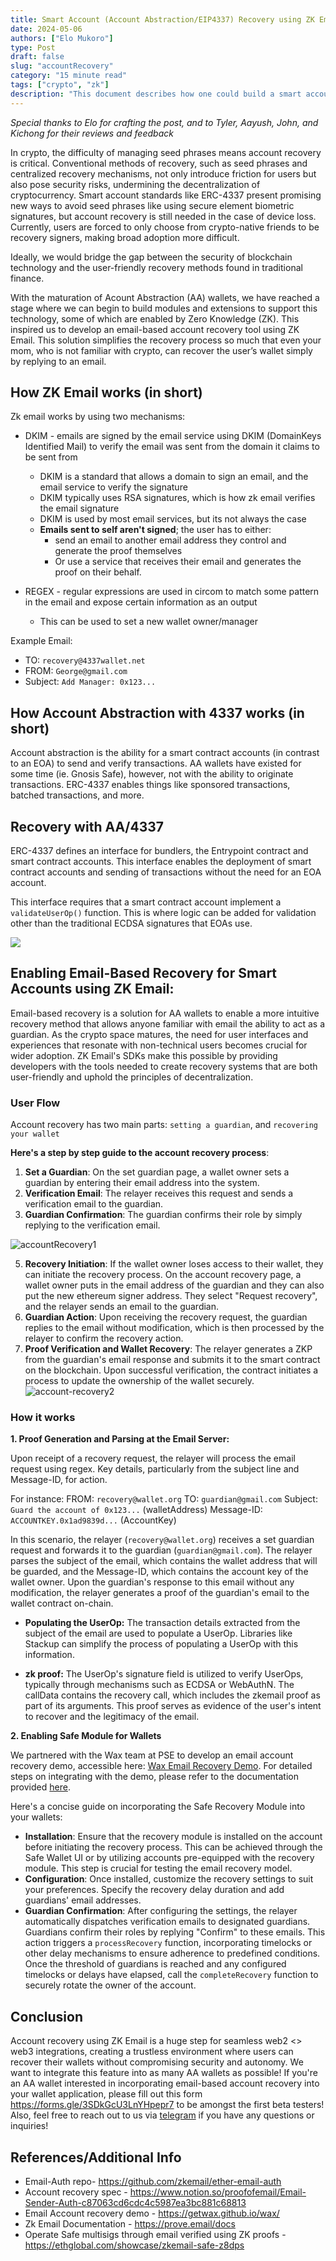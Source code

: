 ```yaml
---
title: Smart Account (Account Abstraction/EIP4337) Recovery using ZK Email
date: 2024-05-06
authors: ["Elo Mukoro"]
type: Post
draft: false
slug: "accountRecovery"
category: "15 minute read"
tags: ["crypto", "zk"]
description: "This document describes how one could build a smart account recovery module using ZK email"
---
```


*Special thanks to Elo for crafting the post, and to Tyler, Aayush, John, and Kichong for their reviews and feedback*


In crypto, the difficulty of managing seed phrases means account recovery is critical. Conventional methods of recovery, such as seed phrases and centralized recovery mechanisms, not only introduce friction for users but also pose security risks, undermining the decentralization of cryptocurrency. Smart account standards like ERC-4337 present promising new ways to avoid seed phrases like using secure element biometric signatures, but account recovery is still needed in the case of device loss. Currently, users are forced to only choose from crypto-native friends to be recovery signers, making broad adoption more difficult.

Ideally, we would bridge the gap between the security of blockchain technology and the user-friendly recovery methods found in traditional finance.

With the maturation of Acount Abstraction (AA) wallets, we have reached a stage where we can begin to build modules and extensions to support this technology, some of which are enabled by Zero Knowledge (ZK). This inspired us to develop an email-based account recovery tool using ZK Email. This solution simplifies the recovery process so much that even your mom, who is not familiar with crypto, can recover the user’s wallet simply by replying to an email.

## How ZK Email works (in short)

Zk email works by using two mechanisms:
* DKIM - emails are signed by the email service using DKIM (DomainKeys Identified Mail) to verify the email was sent from the domain it claims to be sent from
  * DKIM is a standard that allows a domain to sign an email, and the email service to verify the signature
  * DKIM typically uses RSA signatures, which is how zk email verifies the email signature
  * DKIM is used by most email services, but its not always the case
  * **Emails sent to self aren't signed**; the user has to either:
    * send an email to another email address they control and generate the proof themselves
    * Or use a service that receives their email and generates the proof on their behalf.

* REGEX - regular expressions are used in circom to match some pattern in the email and expose certain information as an output
  * This can be used to set a new wallet owner/manager

Example Email:
  * TO: `recovery@4337wallet.net`
  * FROM: `George@gmail.com`
  * Subject: `Add Manager: 0x123...`


## How Account Abstraction with 4337 works (in short)

Account abstraction is the ability for a smart contract accounts (in contrast to an EOA) to send and verify transactions.  AA wallets have existed for some time (ie. Gnosis Safe), however, not with the ability to originate transactions. ERC-4337 enables things like sponsored transactions, batched transactions, and more.


## Recovery with AA/4337

ERC-4337 defines an interface for bundlers, the Entrypoint contract and smart contract accounts.  This interface enables the deployment of smart contract accounts and sending of transactions without the need for an EOA account. 

This interface requires that a smart contract account implement a `validateUserOp()` function.  This is where logic can be added for validation other than the traditional ECDSA signatures that EOAs use.

 ![](https://hackmd.io/_uploads/rJTrOjHMT.png)

## Enabling Email-Based Recovery for Smart Accounts using ZK Email:
Email-based recovery is a solution for AA wallets to enable a more intuitive recovery method that allows anyone familiar with email the ability to act as a guardian. As the crypto space matures, the need for user interfaces and experiences that resonate with non-technical users becomes crucial for wider adoption. ZK Email's SDKs make this possible by providing developers with the tools needed to create recovery systems that are both user-friendly and uphold the principles of decentralization.



### User Flow
Account recovery has two main parts: `setting a guardian`, and `recovering your wallet`

**Here's a step by step guide to the account recovery process**: 
1. **Set a Guardian**: On the set guardian page, a wallet owner sets a guardian by entering their email address into the system. 
2. **Verification Email**: The relayer receives this request and sends a verification email to the guardian.
3. **Guardian Confirmation**: The guardian confirms their role by simply replying to the verification email.

![accountRecovery1](https://hackmd.io/_uploads/r1fCnAzeA.png)

5. **Recovery Initiation**: If the wallet owner loses access to their wallet, they can initiate the recovery process. On the account recovery page, a wallet owner puts in the email address of the guardian and they can also put the new ethereum signer address. They select "Request recovery", and the relayer sends an email to the guardian.  
5. **Guardian Action**: Upon receiving the recovery request, the guardian replies to the email without modification, which is then processed by the relayer to confirm the recovery action.
6. **Proof Verification and Wallet Recovery**: The relayer generates a ZKP from the guardian's email response and submits it to the smart contract on the blockchain. Upon successful verification, the contract initiates a process to update the ownership of the wallet securely.
![account-recovery2](https://hackmd.io/_uploads/B13pEy7eR.png)


### How it works
**1. Proof Generation and Parsing at the Email Server:**

Upon receipt of a recovery request, the relayer will process the email request using regex. Key details, particularly from the subject line and Message-ID, for action. 

For instance:
  FROM: `recovery@wallet.org`
  TO: `guardian@gmail.com`
  Subject: `Guard the account of 0x123...` (walletAddress)
  Message-ID: `ACCOUNTKEY.0x1ad9839d...` (AccountKey)
  
In this scenario, the relayer (`recovery@wallet.org`) receives a set guardian request and forwards it to the guardian (`guardian@gmail.com`). The relayer parses the subject of the email, which contains the wallet address that will be guarded, and the Message-ID, which contains the account key of the wallet owner. Upon the guardian's response to this email without any modification, the relayer generates a proof of the guardian's email to the wallet contract on-chain.

- **Populating the UserOp:** The transaction details extracted from the subject of the email are used to populate a UserOp. Libraries like Stackup can simplify the process of populating a UserOp with this information.

 - **zk proof:** The UserOp's signature field is utilized to verify UserOps, typically through mechanisms such as ECDSA or WebAuthN. The callData contains the recovery call, which includes the zkemail proof as part of its arguments. This proof serves as evidence of the user's intent to recover and the legitimacy of the email.

**2. Enabling Safe Module for Wallets**


We partnered with the Wax team at PSE to develop an email account recovery demo, accessible here: [Wax Email Recovery Demo](https://getwax.github.io/wax/). For detailed steps on integrating with the demo, please refer to the documentation provided [here](https://github.com/getwax/wax/tree/main/packages/demos/email-recovery).

Here's a concise guide on incorporating the Safe Recovery Module into your wallets:

- **Installation**: Ensure that the recovery module is installed on the account before initiating the recovery process. This can be achieved through the Safe Wallet UI or by utilizing accounts pre-equipped with the recovery module. This step is crucial for testing the email recovery model.
- **Configuration**: Once installed, customize the recovery settings to suit your preferences. Specify the recovery delay duration and add guardians' email addresses.
- **Guardian Confirmation**: After configuring the settings, the relayer automatically dispatches verification emails to designated guardians. Guardians confirm their roles by replying "Confirm" to these emails. This action triggers a `processRecovery` function, incorporating timelocks or other delay mechanisms to ensure adherence to predefined conditions. Once the threshold of guardians is reached and any configured timelocks or delays have elapsed, call the `completeRecovery` function to securely rotate the owner of the account.



## Conclusion
Account recovery using ZK Email is a huge step for seamless web2 <> web3 integrations, creating a trustless environment where users can recover their wallets without compromising security and autonomy. We want to integrate this feature into as many AA wallets as possible! If you're an AA wallet interested in incorporating email-based account recovery into your wallet application, please fill out this form https://forms.gle/3SDkGcU3LnYHpepr7 to be amongst the first beta testers! Also, feel free to reach out to us via [telegram](https.t.me/zkemail) if you have any questions or inquiries!  



## References/Additional Info

* Email-Auth repo- https://github.com/zkemail/ether-email-auth
* Account recovery spec - https://www.notion.so/proofofemail/Email-Sender-Auth-c87063cd6cdc4c5987ea3bc881c68813
* Email Account recovery demo - https://getwax.github.io/wax/
* Zk Email Documentation - https://prove.email/docs
* Operate Safe multisigs through email verified using ZK proofs - https://ethglobal.com/showcase/zkemail-safe-z8dps